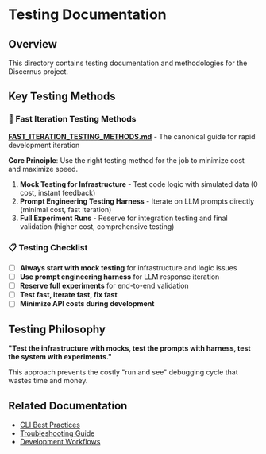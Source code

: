 # Testing Documentation

## Overview

This directory contains testing documentation and methodologies for the Discernus project.

## Key Testing Methods

### 🚀 Fast Iteration Testing Methods
**[FAST_ITERATION_TESTING_METHODS.md](FAST_ITERATION_TESTING_METHODS.md)** - The canonical guide for rapid development iteration

**Core Principle**: Use the right testing method for the job to minimize cost and maximize speed.

1. **Mock Testing for Infrastructure** - Test code logic with simulated data (0 cost, instant feedback)
2. **Prompt Engineering Testing Harness** - Iterate on LLM prompts directly (minimal cost, fast iteration)
3. **Full Experiment Runs** - Reserve for integration testing and final validation (higher cost, comprehensive testing)

### 📋 Testing Checklist

- [ ] **Always start with mock testing** for infrastructure and logic issues
- [ ] **Use prompt engineering harness** for LLM response iteration
- [ ] **Reserve full experiments** for end-to-end validation
- [ ] **Test fast, iterate fast, fix fast**
- [ ] **Minimize API costs during development**

## Testing Philosophy

**"Test the infrastructure with mocks, test the prompts with harness, test the system with experiments."**

This approach prevents the costly "run and see" debugging cycle that wastes time and money.

## Related Documentation

- [CLI Best Practices](../../CLI_BEST_PRACTICES.md)
- [Troubleshooting Guide](../../troubleshooting/TROUBLESHOOTING_GUIDE.md)
- [Development Workflows](../../workflows/DEVELOPMENT_WORKFLOW.md)
